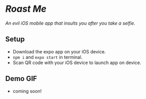 <!-- <p align="center">
<img src="assets/readme/readmeicon.png" width="400"></p> -->

# _Roast Me_

_An evil iOS mobile app that insults you after you take a selfie._

## Setup

- Download the expo app on your iOS device.
- `npm i` and `expo start` in terminal.
- Scan QR code with your iOS device to launch app on device.

<!-- ## WIP Screenshot  

<p align="center">
<img src="assets/readme/sept2screen.PNG" width="270"></p> -->

## Demo GIF

- coming soon!

<!-- ## Dependencies

*"expo": "^34.0.1",*  
*"expo-av": "^6.0.0",*  
*"react": "16.8.3",*  
*"react-dom": "^16.8.6",*  
*"react-native": "https://github.com/expo/react-native/archive/sdk-34.0.0.tar.gz",*  
*"react-native-web": "^0.11.4"*  

## TODOs

[x] change font  
[x] splash screen  
[x] app icon  
[x] animated buttons  
[x] custom slider graphics  
[x] source audio  
[x] button icons  
[x] refine colors  
[] hide curser at max  
[] optimize for iPhone+  
stretch:  
[] more module changes upon activation  
  -->